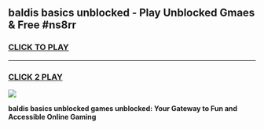 
## baldis basics unblocked - Play Unblocked Gmaes & Free #ns8rr
<h3>
<a href="https://news.freeplayer.one?title=baldis_basics_unblocked&ref=26F">CLICK TO PLAY</a></h3>
<hr>

<h3>
<a href="https://news.freeplayer.one?title=baldis_basics_unblocked&ref=26F">CLICK 2 PLAY</a>
  
</h3>

<a href="https://news.freeplayer.one?title=baldis_basics_unblocked&ref=26F/"><img src="https://clearcache.store/games.png"></a>


**baldis basics unblocked games unblocked: Your Gateway to Fun and Accessible Online Gaming**

